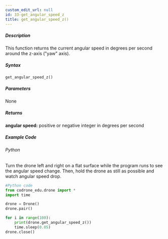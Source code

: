 ```yaml
---
custom_edit_url: null
id: 33-get_angular_speed_z
title: get_angular_speed_z()
---
```


##### Description

This function returns the current angular speed in degrees per second around the z-axis ("yaw" axis). <br />

##### Syntax
```get_angular_speed_z()```

##### Parameters

None

##### Returns

**angular speed:** positive or negative integer in degrees per second

##### Example Code
###### Python
Turn the drone left and right on a flat surface while the program runs to see the angular speed change. Then, hold the drone as still as possible and watch angular speed drop.

```python
#Python code
from codrone_edu.drone import *
import time

drone = Drone()
drone.pair()

for i in range(100):
    print(drone.get_angular_speed_z())
    time.sleep(0.05)
drone.close()
```
